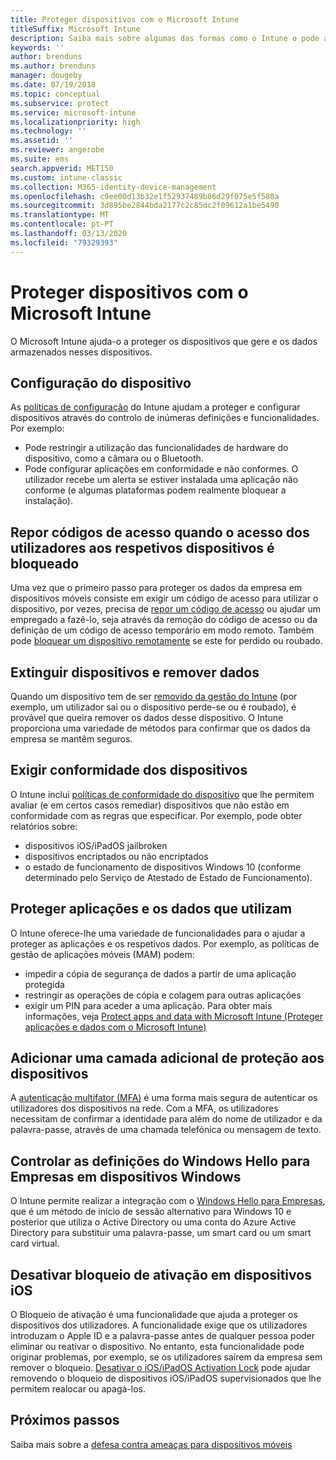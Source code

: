 ```yaml
---
title: Proteger dispositivos com o Microsoft Intune
titleSuffix: Microsoft Intune
description: Saiba mais sobre algumas das formas como o Intune o pode ajudar a que proteger os dispositivos contra acesso não autorizado e outras ameaças.
keywords: ''
author: brenduns
ms.author: brenduns
manager: dougeby
ms.date: 07/19/2018
ms.topic: conceptual
ms.subservice: protect
ms.service: microsoft-intune
ms.localizationpriority: high
ms.technology: ''
ms.assetid: ''
ms.reviewer: angerobe
ms.suite: ems
search.appverid: MET150
ms.custom: intune-classic
ms.collection: M365-identity-device-management
ms.openlocfilehash: c9ee00d13b32e1f52937489b86d29f075e5f580a
ms.sourcegitcommit: 3d895be2844bda2177c2c85dc2f09612a1be5490
ms.translationtype: MT
ms.contentlocale: pt-PT
ms.lasthandoff: 03/13/2020
ms.locfileid: "79329393"
---
```

# <a name="protect-devices-with-microsoft-intune"></a>Proteger dispositivos com o Microsoft Intune

O Microsoft Intune ajuda-o a proteger os dispositivos que gere e os dados armazenados nesses dispositivos.

## <a name="device-configuration"></a>Configuração do dispositivo
As [políticas de configuração](../configuration/device-profiles.md) do Intune ajudam a proteger e configurar dispositivos através do controlo de inúmeras definições e funcionalidades. Por exemplo:

- Pode restringir a utilização das funcionalidades de hardware do dispositivo, como a câmara ou o Bluetooth.
- Pode configurar aplicações em conformidade e não conformes. O utilizador recebe um alerta se estiver instalada uma aplicação não conforme (e algumas plataformas podem realmente bloquear a instalação).

## <a name="reset-passcodes-when-users-are-locked-out-of-their-devices"></a>Repor códigos de acesso quando o acesso dos utilizadores aos respetivos dispositivos é bloqueado
Uma vez que o primeiro passo para proteger os dados da empresa em dispositivos móveis consiste em exigir um código de acesso para utilizar o dispositivo, por vezes, precisa de [repor um código de acesso](../remote-actions/device-passcode-reset.md) ou ajudar um empregado a fazê-lo, seja através da remoção do código de acesso ou da definição de um código de acesso temporário em modo remoto. Também pode [bloquear um dispositivo remotamente](../remote-actions/device-remote-lock.md) se este for perdido ou roubado.

## <a name="retire-devices-and-remove-data"></a>Extinguir dispositivos e remover dados
Quando um dispositivo tem de ser [removido da gestão do Intune](../remote-actions/devices-wipe.md) (por exemplo, um utilizador sai ou o dispositivo perde-se ou é roubado), é provável que queira remover os dados desse dispositivo. O Intune proporciona uma variedade de métodos para confirmar que os dados da empresa se mantêm seguros.

## <a name="require-devices-to-be-compliant"></a>Exigir conformidade dos dispositivos
O Intune inclui [políticas de conformidade do dispositivo](device-compliance-get-started.md) que lhe permitem avaliar (e em certos casos remediar) dispositivos que não estão em conformidade com as regras que especificar. Por exemplo, pode obter relatórios sobre:
- dispositivos iOS/iPadOS jailbroken
- dispositivos encriptados ou não encriptados
- o estado de funcionamento de dispositivos Windows 10 (conforme determinado pelo Serviço de Atestado de Estado de Funcionamento).

## <a name="protect-apps-and-the-data-they-use"></a>Proteger aplicações e os dados que utilizam
O Intune oferece-lhe uma variedade de funcionalidades para o ajudar a proteger as aplicações e os respetivos dados. Por exemplo, as políticas de gestão de aplicações móveis (MAM) podem:
- impedir a cópia de segurança de dados a partir de uma aplicação protegida
- restringir as operações de cópia e colagem para outras aplicações
- exigir um PIN para aceder a uma aplicação. Para obter mais informações, veja [Protect apps and data with Microsoft Intune (Proteger aplicações e dados com o Microsoft Intune)](../apps/app-protection-policy.md)

## <a name="add-an-additional-layer-of-protection-to-devices"></a>Adicionar uma camada adicional de proteção aos dispositivos
A [autenticação multifator (MFA)](../enrollment/multi-factor-authentication.md) é uma forma mais segura de autenticar os utilizadores dos dispositivos na rede.  Com a MFA, os utilizadores necessitam de confirmar a identidade para além do nome de utilizador e da palavra-passe, através de uma chamada telefónica ou mensagem de texto.

## <a name="control-windows-hello-for-business-settings-on-windows-devices"></a>Controlar as definições do Windows Hello para Empresas em dispositivos Windows
O Intune permite realizar a integração com o [Windows Hello para Empresas](windows-hello.md), que é um método de início de sessão alternativo para Windows 10 e posterior que utiliza o Active Directory ou uma conta do Azure Active Directory para substituir uma palavra-passe, um smart card ou um smart card virtual.

## <a name="disable-activation-lock-on-ios-devices"></a>Desativar bloqueio de ativação em dispositivos iOS
O Bloqueio de ativação é uma funcionalidade que ajuda a proteger os dispositivos dos utilizadores. A funcionalidade exige que os utilizadores introduzam o Apple ID e a palavra-passe antes de qualquer pessoa poder eliminar ou reativar o dispositivo. No entanto, esta funcionalidade pode originar problemas, por exemplo, se os utilizadores saírem da empresa sem remover o bloqueio. [Desativar o iOS/iPadOS Activation Lock](../remote-actions/device-activation-lock-disable.md) pode ajudar removendo o bloqueio de dispositivos iOS/iPadOS supervisionados que lhe permitem realocar ou apagá-los.

## <a name="next-steps"></a>Próximos passos

Saiba mais sobre a [defesa contra ameaças para dispositivos móveis](mobile-threat-defense.md)
